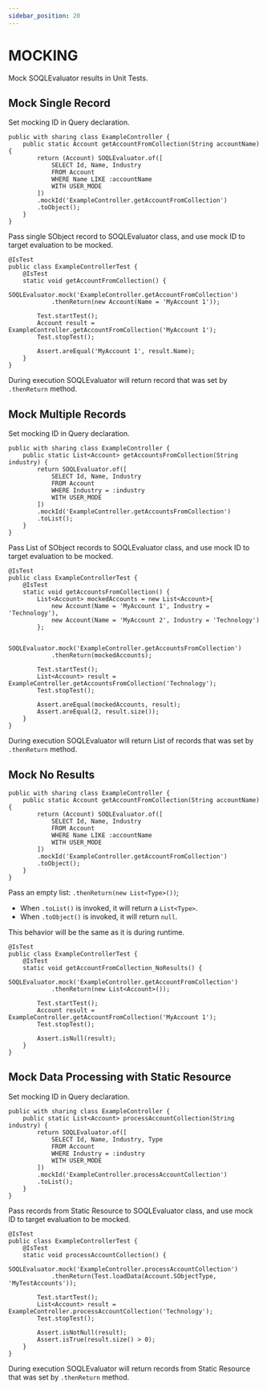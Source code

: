 ```yaml
---
sidebar_position: 20
---
```


# MOCKING

Mock SOQLEvaluator results in Unit Tests.

## Mock Single Record

Set mocking ID in Query declaration.

```apex
public with sharing class ExampleController {
    public static Account getAccountFromCollection(String accountName) {
        return (Account) SOQLEvaluator.of([
            SELECT Id, Name, Industry 
            FROM Account 
            WHERE Name LIKE :accountName
            WITH USER_MODE
        ])
        .mockId('ExampleController.getAccountFromCollection')
        .toObject();
    }
}
```

Pass single SObject record to SOQLEvaluator class, and use mock ID to target evaluation to be mocked.

```apex
@IsTest
public class ExampleControllerTest {
    @IsTest
    static void getAccountFromCollection() {
        SOQLEvaluator.mock('ExampleController.getAccountFromCollection')
            .thenReturn(new Account(Name = 'MyAccount 1'));

        Test.startTest();
        Account result = ExampleController.getAccountFromCollection('MyAccount 1');
        Test.stopTest();

        Assert.areEqual('MyAccount 1', result.Name);
    }
}
```

During execution SOQLEvaluator will return record that was set by `.thenReturn` method.

## Mock Multiple Records

Set mocking ID in Query declaration.

```apex
public with sharing class ExampleController {
    public static List<Account> getAccountsFromCollection(String industry) {
        return SOQLEvaluator.of([
            SELECT Id, Name, Industry 
            FROM Account 
            WHERE Industry = :industry
            WITH USER_MODE
        ])
        .mockId('ExampleController.getAccountsFromCollection')
        .toList();
    }
}
```

Pass List of SObject records to SOQLEvaluator class, and use mock ID to target evaluation to be mocked.

```apex
@IsTest
public class ExampleControllerTest {
    @IsTest
    static void getAccountsFromCollection() {
        List<Account> mockedAccounts = new List<Account>{
            new Account(Name = 'MyAccount 1', Industry = 'Technology'),
            new Account(Name = 'MyAccount 2', Industry = 'Technology')
        };

        SOQLEvaluator.mock('ExampleController.getAccountsFromCollection')
            .thenReturn(mockedAccounts);

        Test.startTest();
        List<Account> result = ExampleController.getAccountsFromCollection('Technology');
        Test.stopTest();

        Assert.areEqual(mockedAccounts, result);
        Assert.areEqual(2, result.size());
    }
}
```

During execution SOQLEvaluator will return List of records that was set by `.thenReturn` method.

## Mock No Results

```apex
public with sharing class ExampleController {
    public static Account getAccountFromCollection(String accountName) {
        return (Account) SOQLEvaluator.of([
            SELECT Id, Name, Industry 
            FROM Account 
            WHERE Name LIKE :accountName
            WITH USER_MODE
        ])
        .mockId('ExampleController.getAccountFromCollection')
        .toObject();
    }
}
```

Pass an empty list: `.thenReturn(new List<Type>())`;
- When `.toList()` is invoked, it will return a `List<Type>`.
- When `.toObject()` is invoked, it will return `null`.

This behavior will be the same as it is during runtime.

```apex
@IsTest
public class ExampleControllerTest {
    @IsTest
    static void getAccountFromCollection_NoResults() {
        SOQLEvaluator.mock('ExampleController.getAccountFromCollection')
            .thenReturn(new List<Account>());

        Test.startTest();
        Account result = ExampleController.getAccountFromCollection('MyAccount 1');
        Test.stopTest();

        Assert.isNull(result);
    }
}
```

## Mock Data Processing with Static Resource

Set mocking ID in Query declaration.

```apex
public with sharing class ExampleController {
    public static List<Account> processAccountCollection(String industry) {
        return SOQLEvaluator.of([
            SELECT Id, Name, Industry, Type 
            FROM Account 
            WHERE Industry = :industry
            WITH USER_MODE
        ])
        .mockId('ExampleController.processAccountCollection')
        .toList();
    }
}
```

Pass records from Static Resource to SOQLEvaluator class, and use mock ID to target evaluation to be mocked.

```apex
@IsTest
public class ExampleControllerTest {
    @IsTest
    static void processAccountCollection() {
        SOQLEvaluator.mock('ExampleController.processAccountCollection')
            .thenReturn(Test.loadData(Account.SObjectType, 'MyTestAccounts'));

        Test.startTest();
        List<Account> result = ExampleController.processAccountCollection('Technology');
        Test.stopTest();

        Assert.isNotNull(result);
        Assert.isTrue(result.size() > 0);
    }
}
```

During execution SOQLEvaluator will return records from Static Resource that was set by `.thenReturn` method.